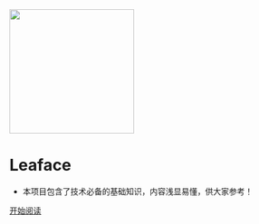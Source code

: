 <a href="https://www.liaofuzhan.com">
  <img width="220px" src="https://www.liaofuzhan.com/images/beichen.png">
</a>

# Leaface

- 本项目包含了技术必备的基础知识，内容浅显易懂，供大家参考！

<!--<span id="busuanzi_container_site_pv">Site View : <span id="busuanzi_value_site_pv">-->

[开始阅读](README.md)

